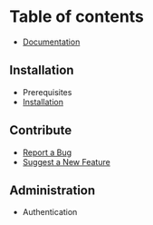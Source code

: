 # Table of contents

* [Documentation](README.md)

## Installation

* Prerequisites
* [Installation](installation/installation.md)

## Contribute

* [Report a Bug](https://github.com/Requarks/wiki/issues)
* [Suggest a New Feature](https://requests.requarks.io/wiki)

## Administration

* Authentication

